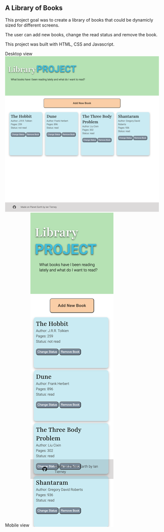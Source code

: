 ## A Library of Books

This project goal was to create a library of books that could be dynamicly sized for different screens. 

The user can add new books, change the read status and remove the book. 

This project was built with HTML, CSS and Javascript.

Desktop view
![Alt text](<images/ss_desktop_Library-project.png>)
Mobile view
![Mobile view screenshot](</images/ss_mobile_Library-project.png>)

